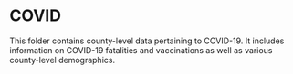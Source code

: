 # COVID
This folder contains county-level data pertaining to COVID-19. It includes information on COVID-19 fatalities and vaccinations as well as various county-level demographics.

